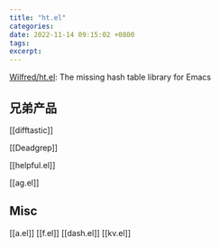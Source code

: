 ```yaml
---
title: "ht.el"
categories: 
date: 2022-11-14 09:15:02 +0800
tags: 
excerpt: 
---
```


[Wilfred/ht.el](https://github.com/Wilfred/ht.el): The missing hash table library for Emacs


## 兄弟产品

[[difftastic]]

[[Deadgrep]]

[[helpful.el]]

[[ag.el]]




## Misc

[[a.el]]
[[f.el]]
[[dash.el]]
[[kv.el]]


